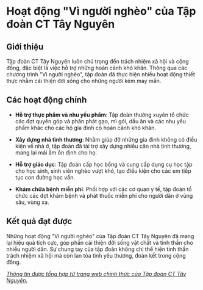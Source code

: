 # Hoạt động "Vì người nghèo" của Tập đoàn CT Tây Nguyên

## Giới thiệu

Tập đoàn CT Tây Nguyên luôn chú trọng đến trách nhiệm xã hội và cộng đồng, đặc biệt là việc hỗ trợ những hoàn cảnh khó khăn. Thông qua các chương trình "Vì người nghèo", tập đoàn đã thực hiện nhiều hoạt động thiết thực nhằm cải thiện đời sống cho những người kém may mắn.

## Các hoạt động chính

- **Hỗ trợ thực phẩm và nhu yếu phẩm**: Tập đoàn thường xuyên tổ chức các đợt quyên góp và phân phát gạo, mì gói, dầu ăn và các nhu yếu phẩm khác cho các hộ gia đình có hoàn cảnh khó khăn.

- **Xây dựng nhà tình thương**: Nhằm giúp đỡ những gia đình không có điều kiện về nhà ở, tập đoàn đã tài trợ xây dựng nhiều căn nhà tình thương, mang lại mái ấm ổn định cho họ.

- **Hỗ trợ giáo dục**: Tập đoàn cấp học bổng và cung cấp dụng cụ học tập cho học sinh, sinh viên nghèo vượt khó, tạo điều kiện cho các em tiếp tục con đường học vấn.

- **Khám chữa bệnh miễn phí**: Phối hợp với các cơ quan y tế, tập đoàn tổ chức các đợt khám bệnh và phát thuốc miễn phí cho người dân ở vùng sâu, vùng xa.

## Kết quả đạt được

Những hoạt động "Vì người nghèo" của Tập đoàn CT Tây Nguyên đã mang lại hiệu quả tích cực, góp phần cải thiện đời sống vật chất và tinh thần cho nhiều người dân. Sự chung tay của tập đoàn không chỉ thể hiện tinh thần trách nhiệm xã hội mà còn lan tỏa tình yêu thương, đoàn kết trong cộng đồng.

[*Thông tin được tổng hợp từ trang web chính thức của Tập đoàn CT Tây Nguyên.*](https://cttaynguyen.vn/chuyen-muc/cac-hoat-dong/vi-nguoi-ngheo/)

